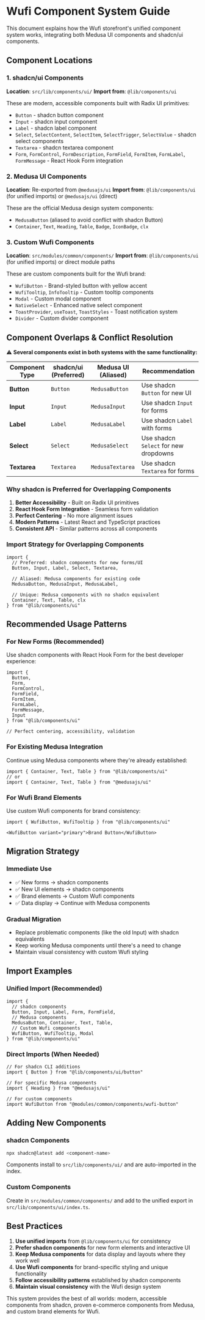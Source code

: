 # Wufi Component System Guide

This document explains how the Wufi storefront's unified component system works, integrating both Medusa UI components and shadcn/ui components.

## Component Locations

### 1. shadcn/ui Components
**Location**: `src/lib/components/ui/`
**Import from**: `@lib/components/ui`

These are modern, accessible components built with Radix UI primitives:
- `Button` - shadcn button component
- `Input` - shadcn input component  
- `Label` - shadcn label component
- `Select`, `SelectContent`, `SelectItem`, `SelectTrigger`, `SelectValue` - shadcn select components
- `Textarea` - shadcn textarea component
- `Form`, `FormControl`, `FormDescription`, `FormField`, `FormItem`, `FormLabel`, `FormMessage` - React Hook Form integration

### 2. Medusa UI Components  
**Location**: Re-exported from `@medusajs/ui`
**Import from**: `@lib/components/ui` (for unified imports) or `@medusajs/ui` (direct)

These are the official Medusa design system components:
- `MedusaButton` (aliased to avoid conflict with shadcn Button)
- `Container`, `Text`, `Heading`, `Table`, `Badge`, `IconBadge`, `clx`

### 3. Custom Wufi Components
**Location**: `src/modules/common/components/`
**Import from**: `@lib/components/ui` (for unified imports) or direct module paths

These are custom components built for the Wufi brand:
- `WufiButton` - Brand-styled button with yellow accent
- `WufiTooltip`, `InfoTooltip` - Custom tooltip components  
- `Modal` - Custom modal component
- `NativeSelect` - Enhanced native select component
- `ToastProvider`, `useToast`, `ToastStyles` - Toast notification system
- `Divider` - Custom divider component

## Component Overlaps & Conflict Resolution

⚠️ **Several components exist in both systems with the same functionality:**

| Component Type | shadcn/ui (Preferred) | Medusa UI (Aliased) | Recommendation |
|----------------|----------------------|-------------------|----------------|
| **Button** | `Button` | `MedusaButton` | Use shadcn `Button` for new UI |
| **Input** | `Input` | `MedusaInput` | Use shadcn `Input` for forms |
| **Label** | `Label` | `MedusaLabel` | Use shadcn `Label` with forms |
| **Select** | `Select` | `MedusaSelect` | Use shadcn `Select` for new dropdowns |
| **Textarea** | `Textarea` | `MedusaTextarea` | Use shadcn `Textarea` for forms |

### Why shadcn is Preferred for Overlapping Components
1. **Better Accessibility** - Built on Radix UI primitives
2. **React Hook Form Integration** - Seamless form validation
3. **Perfect Centering** - No more alignment issues
4. **Modern Patterns** - Latest React and TypeScript practices
5. **Consistent API** - Similar patterns across all components

### Import Strategy for Overlapping Components

```tsx
import { 
  // Preferred: shadcn components for new forms/UI
  Button, Input, Label, Select, Textarea,
  
  // Aliased: Medusa components for existing code
  MedusaButton, MedusaInput, MedusaLabel,
  
  // Unique: Medusa components with no shadcn equivalent
  Container, Text, Table, clx
} from "@lib/components/ui"
```

## Recommended Usage Patterns

### For New Forms (Recommended)
Use shadcn components with React Hook Form for the best developer experience:

```tsx
import { 
  Button, 
  Form, 
  FormControl, 
  FormField, 
  FormItem, 
  FormLabel, 
  FormMessage,
  Input 
} from "@lib/components/ui"

// Perfect centering, accessibility, validation
```

### For Existing Medusa Integration
Continue using Medusa components where they're already established:

```tsx
import { Container, Text, Table } from "@lib/components/ui"
// or
import { Container, Text, Table } from "@medusajs/ui"
```

### For Wufi Brand Elements
Use custom Wufi components for brand consistency:

```tsx
import { WufiButton, WufiTooltip } from "@lib/components/ui"

<WufiButton variant="primary">Brand Button</WufiButton>
```

## Migration Strategy

### Immediate Use
- ✅ New forms → shadcn components
- ✅ New UI elements → shadcn components  
- ✅ Brand elements → Custom Wufi components
- ✅ Data display → Continue with Medusa components

### Gradual Migration
- Replace problematic components (like the old Input) with shadcn equivalents
- Keep working Medusa components until there's a need to change
- Maintain visual consistency with custom Wufi styling

## Import Examples

### Unified Import (Recommended)
```tsx
import { 
  // shadcn components
  Button, Input, Label, Form, FormField,
  // Medusa components  
  MedusaButton, Container, Text, Table,
  // Custom Wufi components
  WufiButton, WufiTooltip, Modal
} from "@lib/components/ui"
```

### Direct Imports (When Needed)
```tsx
// For shadcn CLI additions
import { Button } from "@lib/components/ui/button"

// For specific Medusa components
import { Heading } from "@medusajs/ui"

// For custom components
import WufiButton from "@modules/common/components/wufi-button"
```

## Adding New Components

### shadcn Components
```bash
npx shadcn@latest add <component-name>
```
Components install to `src/lib/components/ui/` and are auto-imported in the index.

### Custom Components  
Create in `src/modules/common/components/` and add to the unified export in `src/lib/components/ui/index.ts`.

## Best Practices

1. **Use unified imports** from `@lib/components/ui` for consistency
2. **Prefer shadcn components** for new form elements and interactive UI
3. **Keep Medusa components** for data display and layouts where they work well
4. **Use Wufi components** for brand-specific styling and unique functionality
5. **Follow accessibility patterns** established by shadcn components
6. **Maintain visual consistency** with the Wufi design system

This system provides the best of all worlds: modern, accessible components from shadcn, proven e-commerce components from Medusa, and custom brand elements for Wufi. 